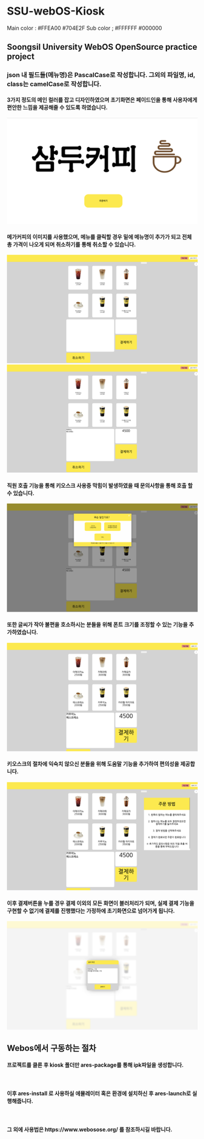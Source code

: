 # SSU-webOS-Kiosk

Main color  : #FFEA00   #704E2F
Sub color ; #FFFFFF     #000000

<h2>Soongsil University WebOS OpenSource practice project</h2>

<h3>json 내 필드들(메뉴명)은 PascalCase로 작성합니다. 그외의 파일명, id, class는 camelCase로 작성합니다.</h3>


<h4>3가지 정도의 메인 컬러를 잡고 디자인하였으며 초기화면은 페이드인을 통해 사용자에게 편안한 느낌을 제공해줄 수 있도록 하였습니다.</h4>
<img src = "READMEIMG/startScene(1202).png">
<h4>메가커피의 이미지를 사용했으며, 메뉴를 클릭할 경우 밑에 메뉴명이 추가가 되고 전체 총 가격이 나오게 되며 취소하기를 통해 취소할 수 있습니다.</h4>
<img src = "READMEIMG/menuScene1.png">
<img src = "READMEIMG/menuScene2.png">
<h4>직원 호출 기능을 통해 키오스크 사용중 막힘이 발생하였을 때 문의사항을 통해 호출 할 수 있습니다.</h4>
<img src = "READMEIMG/menuSceneEm.png">
<h4>또한 글씨가 작아 불편을 호소하시는 분들을 위해 폰트 크기를 조정할 수 있는 기능을 추가하였습니다.</h4>
<img src = "READMEIMG/menuScenefont.png">
<h4>키오스크의 절차에 익숙치 않으신 분들을 위해 도움말 기능을 추가하여 편의성을 제공합니다.</h4>
<img src = "READMEIMG/menuScene3.png">
<h4>이후 결제버튼을 누를 경우 결제 이외의 모든 화면이 블러처리가 되며, 실제 결제 기능을 구현할 수 없기에 결제를 진행했다는 가정하에 초기화면으로 넘어가게 됩니다.</h4>
<img src = "READMEIMG/paymentScene.png">

<h2>Webos에서 구동하는 절차</h2>

<h4>프로젝트를 클론 후 kiosk 폴더만 ares-package를 통해 ipk파일을 생성합니다.</h4>
<br>
<h4>이후 ares-install 로 사용하실 에뮬레이터 혹은 환경에 설치하신 후 ares-launch로 실행해줍니다.</h4>
<br>
<h4>그 외에 사용법은 https://www.webosose.org/ 를 참조하시길 바랍니다.</h4>

